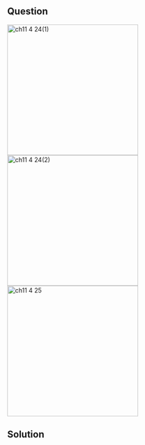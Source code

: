 ## Question
<img width="300" alt="ch11 4 24(1)" src="https://github.com/user-attachments/assets/2da45125-2b80-4653-80ee-e5c74df263e8" />
<br>
<img width="300" alt="ch11 4 24(2)" src="https://github.com/user-attachments/assets/c3942658-64a8-4ad7-aa3d-16fd236a5b55" />
<br>
<img width="300" alt="ch11 4 25" src="https://github.com/user-attachments/assets/67f4496d-debe-42ff-af91-e63aba1a1038" />

## Solution

